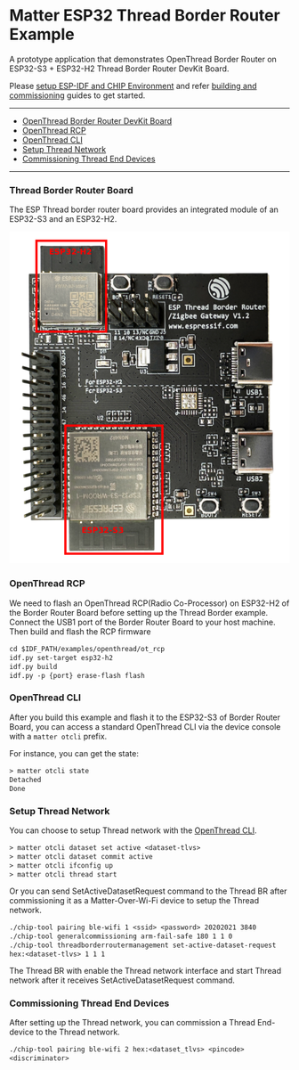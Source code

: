 # Matter ESP32 Thread Border Router Example

A prototype application that demonstrates OpenThread Border Router on ESP32-S3 + ESP32-H2
Thread Border Router DevKit Board.

Please
[setup ESP-IDF and CHIP Environment](../../../docs/guides/esp32/setup_idf_chip.md)
and refer
[building and commissioning](../../../docs/guides/esp32/build_app_and_commission.md)
guides to get started.

---

-   [OpenThread Border Router DevKit Board](#openthread-border-router-board)
-   [OpenThread RCP](#openthread-rcp)
-   [OpenThread CLI](#openthread-cli)
-   [Setup Thread Network](#setup-thread-network)
-   [Commissioning Thread End Devices](#commissioning-thread-end-devices)

---

### Thread Border Router Board

The ESP Thread border router board provides an integrated module of an ESP32-S3 and an ESP32-H2.

![br_dev_kit](./image/esp-thread-border-router-board.png)

### OpenThread RCP

We need to flash an OpenThread RCP(Radio Co-Processor) on ESP32-H2 of the Border Router Board before setting
up the Thread Border example. Connect the USB1 port of the Border Router Board to your host machine. Then
build and flash the RCP firmware

```
cd $IDF_PATH/examples/openthread/ot_rcp
idf.py set-target esp32-h2
idf.py build
idf.py -p {port} erase-flash flash
```

### OpenThread CLI

After you build this example and flash it to the ESP32-S3 of Border Router Board, you can access a standard
OpenThread CLI via the device console with a `matter otcli` prefix.

For instance, you can get the state:
```
> matter otcli state
Detached
Done
```

### Setup Thread Network

You can choose to setup Thread network with the [OpenThread CLI](#openthread-cli).

```
> matter otcli dataset set active <dataset-tlvs>
> matter otcli dataset commit active
> matter otcli ifconfig up
> matter otcli thread start
```

Or you can send SetActiveDatasetRequest command to the Thread BR after commissioning it as a
Matter-Over-Wi-Fi device to setup the Thread network.

```
./chip-tool pairing ble-wifi 1 <ssid> <password> 20202021 3840
./chip-tool generalcommissioning arm-fail-safe 180 1 1 0
./chip-tool threadborderroutermanagement set-active-dataset-request hex:<dataset-tlvs> 1 1 1
```

The Thread BR with enable the Thread network interface and start Thread network after it receives
SetActiveDatasetRequest command.

### Commissioning Thread End Devices

After setting up the Thread network, you can commission a Thread End-device to the Thread network.

```
./chip-tool pairing ble-wifi 2 hex:<dataset_tlvs> <pincode> <discriminator>
```
